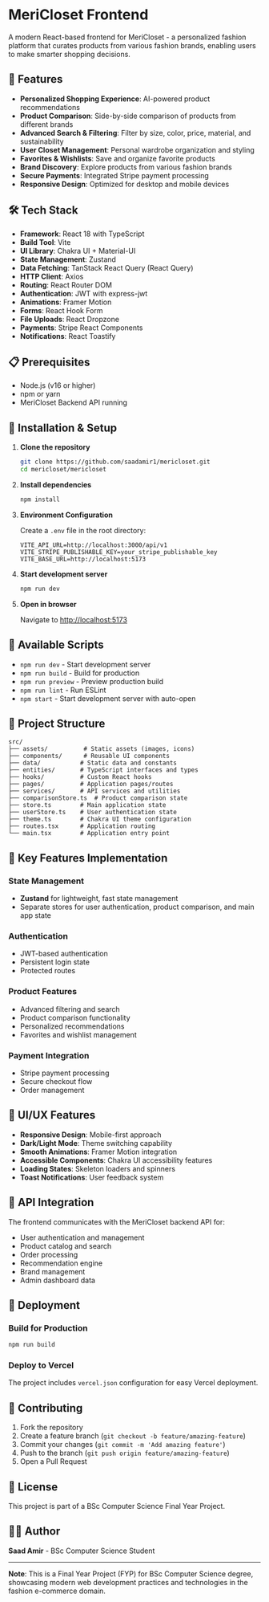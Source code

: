 # MeriCloset Frontend

A modern React-based frontend for MeriCloset - a personalized fashion platform that curates products from various fashion brands, enabling users to make smarter shopping decisions.

## 🚀 Features

- **Personalized Shopping Experience**: AI-powered product recommendations
- **Product Comparison**: Side-by-side comparison of products from different brands
- **Advanced Search & Filtering**: Filter by size, color, price, material, and sustainability
- **User Closet Management**: Personal wardrobe organization and styling
- **Favorites & Wishlists**: Save and organize favorite products
- **Brand Discovery**: Explore products from various fashion brands
- **Secure Payments**: Integrated Stripe payment processing
- **Responsive Design**: Optimized for desktop and mobile devices

## 🛠️ Tech Stack

- **Framework**: React 18 with TypeScript
- **Build Tool**: Vite
- **UI Library**: Chakra UI + Material-UI
- **State Management**: Zustand
- **Data Fetching**: TanStack React Query (React Query)
- **HTTP Client**: Axios
- **Routing**: React Router DOM
- **Authentication**: JWT with express-jwt
- **Animations**: Framer Motion
- **Forms**: React Hook Form
- **File Uploads**: React Dropzone
- **Payments**: Stripe React Components
- **Notifications**: React Toastify

## 📋 Prerequisites

- Node.js (v16 or higher)
- npm or yarn
- MeriCloset Backend API running

## 🚀 Installation & Setup

1. **Clone the repository**
   ```bash
   git clone https://github.com/saadamir1/mericloset.git
   cd mericloset/mericloset
   ```

2. **Install dependencies**
   ```bash
   npm install
   ```

3. **Environment Configuration**
   
   Create a `.env` file in the root directory:
   ```env
   VITE_API_URL=http://localhost:3000/api/v1
   VITE_STRIPE_PUBLISHABLE_KEY=your_stripe_publishable_key
   VITE_BASE_URL=http://localhost:5173
   ```

4. **Start development server**
   ```bash
   npm run dev
   ```

5. **Open in browser**
   
   Navigate to [http://localhost:5173](http://localhost:5173)

## 📜 Available Scripts

- `npm run dev` - Start development server
- `npm run build` - Build for production
- `npm run preview` - Preview production build
- `npm run lint` - Run ESLint
- `npm start` - Start development server with auto-open

## 📁 Project Structure

```
src/
├── assets/          # Static assets (images, icons)
├── components/      # Reusable UI components
├── data/           # Static data and constants
├── entities/       # TypeScript interfaces and types
├── hooks/          # Custom React hooks
├── pages/          # Application pages/routes
├── services/       # API services and utilities
├── comparisonStore.ts  # Product comparison state
├── store.ts        # Main application state
├── userStore.ts    # User authentication state
├── theme.ts        # Chakra UI theme configuration
├── routes.tsx      # Application routing
└── main.tsx        # Application entry point
```

## 🔧 Key Features Implementation

### State Management
- **Zustand** for lightweight, fast state management
- Separate stores for user authentication, product comparison, and main app state

### Authentication
- JWT-based authentication
- Persistent login state
- Protected routes

### Product Features
- Advanced filtering and search
- Product comparison functionality
- Personalized recommendations
- Favorites and wishlist management

### Payment Integration
- Stripe payment processing
- Secure checkout flow
- Order management

## 🎨 UI/UX Features

- **Responsive Design**: Mobile-first approach
- **Dark/Light Mode**: Theme switching capability
- **Smooth Animations**: Framer Motion integration
- **Accessible Components**: Chakra UI accessibility features
- **Loading States**: Skeleton loaders and spinners
- **Toast Notifications**: User feedback system

## 🔗 API Integration

The frontend communicates with the MeriCloset backend API for:
- User authentication and management
- Product catalog and search
- Order processing
- Recommendation engine
- Brand management
- Admin dashboard data

## 🚀 Deployment

### Build for Production
```bash
npm run build
```

### Deploy to Vercel
The project includes `vercel.json` configuration for easy Vercel deployment.

## 🤝 Contributing

1. Fork the repository
2. Create a feature branch (`git checkout -b feature/amazing-feature`)
3. Commit your changes (`git commit -m 'Add amazing feature'`)
4. Push to the branch (`git push origin feature/amazing-feature`)
5. Open a Pull Request

## 📝 License

This project is part of a BSc Computer Science Final Year Project.

## 👨‍💻 Author

**Saad Amir** - BSc Computer Science Student

---

**Note**: This is a Final Year Project (FYP) for BSc Computer Science degree, showcasing modern web development practices and technologies in the fashion e-commerce domain.